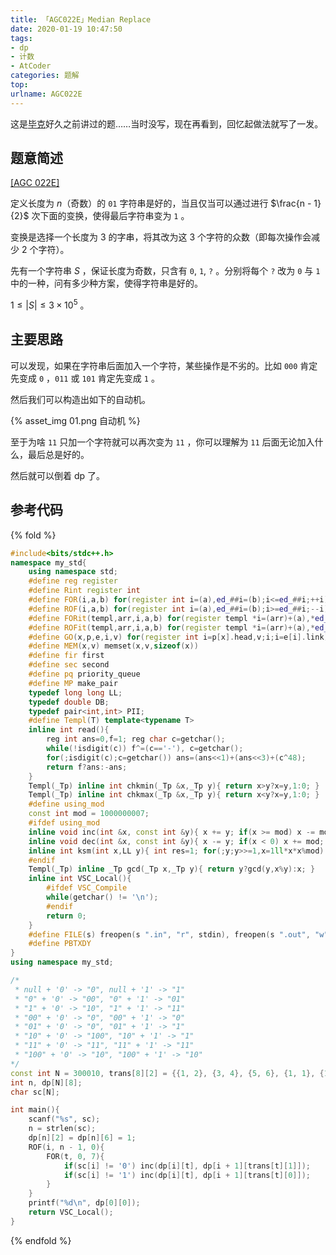 ```yaml
---
title: 「AGC022E」Median Replace
date: 2020-01-19 10:47:50
tags:
- dp
- 计数
- AtCoder
categories: 题解
top:
urlname: AGC022E
---
```


这是[毕克](http://wwwwodddd.com)好久之前讲过的题……当时没写，现在再看到，回忆起做法就写了一发。

## 题意简述

[[AGC 022E]](https://atcoder.jp/contests/agc022/tasks/agc022_e)

定义长度为 $n$（奇数）的 `01` 字符串是好的，当且仅当可以通过进行 $\frac{n - 1}{2}$ 次下面的变换，使得最后字符串变为 `1` 。

变换是选择一个长度为 $3$ 的字串，将其改为这 $3$ 个字符的众数（即每次操作会减少 $2$ 个字符）。

先有一个字符串 $S$ ，保证长度为奇数，只含有 `0`, `1`, `?` 。分别将每个 `?` 改为 `0` 与 `1` 中的一种，问有多少种方案，使得字符串是好的。

$1\le |S|\le 3\times 10^5$ 。

<!-- more -->

## 主要思路

可以发现，如果在字符串后面加入一个字符，某些操作是不劣的。比如 `000` 肯定先变成 `0` ，`011` 或 `101` 肯定先变成 `1` 。

然后我们可以构造出如下的自动机。

{% asset_img 01.png 自动机 %}

至于为啥 `11` 只加一个字符就可以再次变为 `11` ，你可以理解为 `11` 后面无论加入什么，最后总是好的。

然后就可以倒着 dp 了。

## 参考代码

{% fold %}
```cpp
#include<bits/stdc++.h>
namespace my_std{
	using namespace std;
	#define reg register
	#define Rint register int
	#define FOR(i,a,b) for(register int i=(a),ed_##i=(b);i<=ed_##i;++i)
	#define ROF(i,a,b) for(register int i=(a),ed_##i=(b);i>=ed_##i;--i)
	#define FORit(templ,arr,i,a,b) for(register templ *i=(arr)+(a),*ed_##i=(arr)+(b)+1;i!=ed_##i;++i)
	#define ROFit(templ,arr,i,a,b) for(register templ *i=(arr)+(a),*ed_##i=(arr)+(b)-1;i!=ed_##i;--i)
	#define GO(x,p,e,i,v) for(register int i=p[x].head,v;i;i=e[i].link)
	#define MEM(x,v) memset(x,v,sizeof(x))
	#define fir first
	#define sec second
	#define pq priority_queue
	#define MP make_pair
	typedef long long LL;
	typedef double DB;
	typedef pair<int,int> PII;
	#define Templ(T) template<typename T>
	inline int read(){
		reg int ans=0,f=1; reg char c=getchar();
		while(!isdigit(c)) f^=(c=='-'), c=getchar();
		for(;isdigit(c);c=getchar()) ans=(ans<<1)+(ans<<3)+(c^48);
		return f?ans:-ans;
	}
	Templ(_Tp) inline int chkmin(_Tp &x,_Tp y){ return x>y?x=y,1:0; }
	Templ(_Tp) inline int chkmax(_Tp &x,_Tp y){ return x<y?x=y,1:0; }
	#define using_mod
	const int mod = 1000000007;
	#ifdef using_mod
	inline void inc(int &x, const int &y){ x += y; if(x >= mod) x -= mod; }
	inline void dec(int &x, const int &y){ x -= y; if(x < 0) x += mod; }
	inline int ksm(int x,LL y){ int res=1; for(;y;y>>=1,x=1ll*x*x%mod) if(y&1) res=1ll*res*x%mod; return res;}
	#endif
	Templ(_Tp) inline _Tp gcd(_Tp x,_Tp y){ return y?gcd(y,x%y):x; }
	inline int VSC_Local(){
		#ifdef VSC_Compile
		while(getchar() != '\n');
		#endif
		return 0;
	}
	#define FILE(s) freopen(s ".in", "r", stdin), freopen(s ".out", "w", stdout)
	#define PBTXDY
}
using namespace my_std;

/*
 * null + '0' -> "0", null + '1' -> "1"
 * "0" + '0' -> "00", "0" + '1' -> "01"
 * "1" + '0' -> "10", "1" + '1' -> "11"
 * "00" + '0' -> "0", "00" + '1' -> "0"
 * "01" + '0' -> "0", "01" + '1' -> "1"
 * "10" + '0' -> "100", "10" + '1' -> "1"
 * "11" + '0' -> "11", "11" + '1' -> "11"
 * "100" + '0' -> "10", "100" + '1' -> "10"
*/
const int N = 300010, trans[8][2] = {{1, 2}, {3, 4}, {5, 6}, {1, 1}, {1, 2}, {7, 2}, {6, 6}, {5, 5}};
int n, dp[N][8];
char sc[N];

int main(){
	scanf("%s", sc);
	n = strlen(sc);
	dp[n][2] = dp[n][6] = 1;
	ROF(i, n - 1, 0){
		FOR(t, 0, 7){
			if(sc[i] != '0') inc(dp[i][t], dp[i + 1][trans[t][1]]);
			if(sc[i] != '1') inc(dp[i][t], dp[i + 1][trans[t][0]]);
		}
	}
	printf("%d\n", dp[0][0]);
	return VSC_Local();
}

```
{% endfold %}